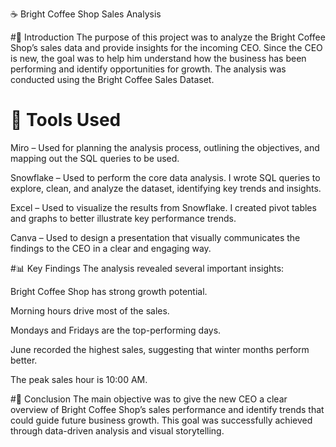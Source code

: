 ☕ Bright Coffee Shop Sales Analysis

#📘 Introduction
The purpose of this project was to analyze the Bright Coffee Shop’s sales data and provide insights for the incoming CEO.
Since the CEO is new, the goal was to help him understand how the business has been performing and identify opportunities for growth.
The analysis was conducted using the Bright Coffee Sales Dataset.

# 🧰 Tools Used
Miro – Used for planning the analysis process, outlining the objectives, and mapping out the SQL queries to be used.

Snowflake – Used to perform the core data analysis. I wrote SQL queries to explore, clean, and analyze the dataset, identifying key trends and insights.

Excel – Used to visualize the results from Snowflake. I created pivot tables and graphs to better illustrate key performance trends.

Canva – Used to design a presentation that visually communicates the findings to the CEO in a clear and engaging way.

#📊 Key Findings
The analysis revealed several important insights:

Bright Coffee Shop has strong growth potential.

Morning hours drive most of the sales.

Mondays and Fridays are the top-performing days.

June recorded the highest sales, suggesting that winter months perform better.

The peak sales hour is 10:00 AM.

#🎯 Conclusion
The main objective was to give the new CEO a clear overview of Bright Coffee Shop’s sales performance and identify trends that could guide future business growth.
This goal was successfully achieved through data-driven analysis and visual storytelling. 

